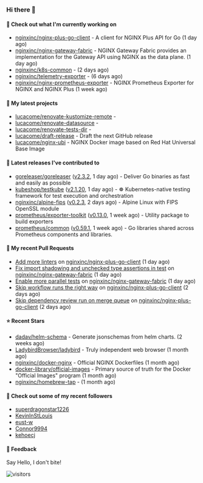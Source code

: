 ### Hi there 👋

#### 👷 Check out what I'm currently working on

- [nginxinc/nginx-plus-go-client](https://github.com/nginxinc/nginx-plus-go-client) - A client for NGINX Plus API for Go (1 day ago)
- [nginxinc/nginx-gateway-fabric](https://github.com/nginxinc/nginx-gateway-fabric) - NGINX Gateway Fabric provides an implementation for the Gateway API using NGINX as the data plane. (1 day ago)
- [nginxinc/k8s-common](https://github.com/nginxinc/k8s-common) -  (2 days ago)
- [nginxinc/telemetry-exporter](https://github.com/nginxinc/telemetry-exporter) -  (6 days ago)
- [nginxinc/nginx-prometheus-exporter](https://github.com/nginxinc/nginx-prometheus-exporter) - NGINX Prometheus Exporter for NGINX and NGINX Plus (1 week ago)

#### 🌱 My latest projects

- [lucacome/renovate-kustomize-remote](https://github.com/lucacome/renovate-kustomize-remote) - 
- [lucacome/renovate-datasource](https://github.com/lucacome/renovate-datasource) - 
- [lucacome/renovate-tests-dir](https://github.com/lucacome/renovate-tests-dir) - 
- [lucacome/draft-release](https://github.com/lucacome/draft-release) - Draft the next GitHub release
- [lucacome/nginx-ubi](https://github.com/lucacome/nginx-ubi) - NGINX Docker image based on Red Hat Universal Base Image

#### 🔭 Latest releases I've contributed to

- [goreleaser/goreleaser](https://github.com/goreleaser/goreleaser) ([v2.3.2](https://github.com/goreleaser/goreleaser/releases/tag/v2.3.2), 1 day ago) - Deliver Go binaries as fast and easily as possible
- [kubeshop/testkube](https://github.com/kubeshop/testkube) ([v2.1.20](https://github.com/kubeshop/testkube/releases/tag/v2.1.20), 1 day ago) - ☸️ Kubernetes-native testing framework for test execution and orchestration
- [nginxinc/alpine-fips](https://github.com/nginxinc/alpine-fips) ([v0.2.3](https://github.com/nginxinc/alpine-fips/releases/tag/v0.2.3), 2 days ago) - Alpine Linux with FIPS OpenSSL module
- [prometheus/exporter-toolkit](https://github.com/prometheus/exporter-toolkit) ([v0.13.0](https://github.com/prometheus/exporter-toolkit/releases/tag/v0.13.0), 1 week ago) - Utility package to build exporters
- [prometheus/common](https://github.com/prometheus/common) ([v0.59.1](https://github.com/prometheus/common/releases/tag/v0.59.1), 1 week ago) - Go libraries shared across Prometheus components and libraries.

#### 🔨 My recent Pull Requests

- [Add more linters](https://github.com/nginxinc/nginx-plus-go-client/pull/382) on [nginxinc/nginx-plus-go-client](https://github.com/nginxinc/nginx-plus-go-client) (1 day ago)
- [Fix import shadowing and unchecked type assertions in test](https://github.com/nginxinc/nginx-gateway-fabric/pull/2574) on [nginxinc/nginx-gateway-fabric](https://github.com/nginxinc/nginx-gateway-fabric) (1 day ago)
- [Enable more parallel tests](https://github.com/nginxinc/nginx-gateway-fabric/pull/2572) on [nginxinc/nginx-gateway-fabric](https://github.com/nginxinc/nginx-gateway-fabric) (1 day ago)
- [Skip workflow runs the right way](https://github.com/nginxinc/nginx-plus-go-client/pull/379) on [nginxinc/nginx-plus-go-client](https://github.com/nginxinc/nginx-plus-go-client) (2 days ago)
- [Skip dependency review run on merge queue](https://github.com/nginxinc/nginx-plus-go-client/pull/378) on [nginxinc/nginx-plus-go-client](https://github.com/nginxinc/nginx-plus-go-client) (2 days ago)

#### ⭐ Recent Stars

- [dadav/helm-schema](https://github.com/dadav/helm-schema) - Generate jsonschemas from helm charts. (2 weeks ago)
- [LadybirdBrowser/ladybird](https://github.com/LadybirdBrowser/ladybird) - Truly independent web browser (1 month ago)
- [nginxinc/docker-nginx](https://github.com/nginxinc/docker-nginx) - Official NGINX Dockerfiles (1 month ago)
- [docker-library/official-images](https://github.com/docker-library/official-images) - Primary source of truth for the Docker &#34;Official Images&#34; program (1 month ago)
- [nginxinc/homebrew-tap](https://github.com/nginxinc/homebrew-tap) -  (1 month ago)

#### 👯 Check out some of my recent followers

- [superdragonstar1226](https://github.com/superdragonstar1226)
- [KevinInStLouis](https://github.com/KevinInStLouis)
- [eust-w](https://github.com/eust-w)
- [Connor9994](https://github.com/Connor9994)
- [kehoecj](https://github.com/kehoecj)

#### 💬 Feedback

Say Hello, I don't bite!

![visitors](https://visitor-badge.laobi.icu/badge?page_id=lucacome.visitor-badge)
#
